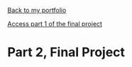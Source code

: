 [Back to my portfolio](/README.md)

[Access part 1 of the final project](/final_project_part1.md)


# Part 2, Final Project
